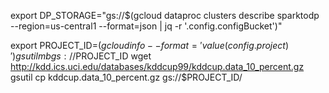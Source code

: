 export DP_STORAGE="gs://$(gcloud dataproc clusters describe sparktodp --region=us-central1 --format=json | jq -r '.config.configBucket')"

export PROJECT_ID=$(gcloud info --format='value(config.project)')
gsutil mb gs://$PROJECT_ID
wget http://kdd.ics.uci.edu/databases/kddcup99/kddcup.data_10_percent.gz
gsutil cp kddcup.data_10_percent.gz gs://$PROJECT_ID/